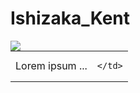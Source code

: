 
# Ishizaka_Kent
<table border="0">
 <tr>
    <td>Lorem ipsum ...</td>
    <td>
     
    </td>
 </tr>
 <a href="https://github.com/anuraghazra/github-readme-stats">
      <img align="left" src="https://github-readme-stats.vercel.app/api/top-langs/?username=Ishizaka-K&hide_border=true&show_icons=true&layout=donut-vertical&text_color=f5f5f2&title_color=f5f5f2&bg_color=69,0c30b0,1486de,3f0bb8&locale=ja&custom_title=使用言語割合&hide=LLVM&langs_count=4" />
     </a>
</table>



